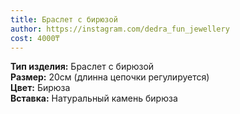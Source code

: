 ```yaml
---
title: Браслет с бирюзой
author: https://instagram.com/dedra_fun_jewellery
cost: 4000₸
---
```

**Тип изделия:** Браслет с бирюзой  
**Размер:** 20см (длинна цепочки регулируется)  
**Цвет:** Бирюза  
**Вставка:** Натуральный камень бирюза  